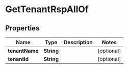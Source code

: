 

# GetTenantRspAllOf

## Properties

Name | Type | Description | Notes
------------ | ------------- | ------------- | -------------
**tenantName** | **String** |  |  [optional]
**tenantId** | **String** |  |  [optional]



